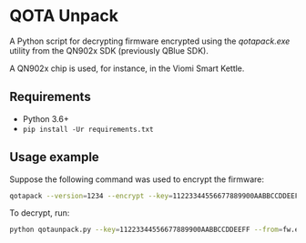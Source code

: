 # QOTA Unpack

A Python script for decrypting firmware encrypted using the _qotapack.exe_ utility from the QN902x SDK (previously QBlue SDK).

A QN902x chip is used, for instance, in the Viomi Smart Kettle.

## Requirements

- Python 3.6+
- `pip install -Ur requirements.txt`

## Usage example

Suppose the following command was used to encrypt the firmware:

```bash
qotapack --version=1234 --encrypt --key=11223344556677889900AABBCCDDEEFF --from=fw --to=fw.encrypted
```

To decrypt, run:

```bash
python qotaunpack.py --key=11223344556677889900AABBCCDDEEFF --from=fw.encrypted --to=fw.decrypted
```
